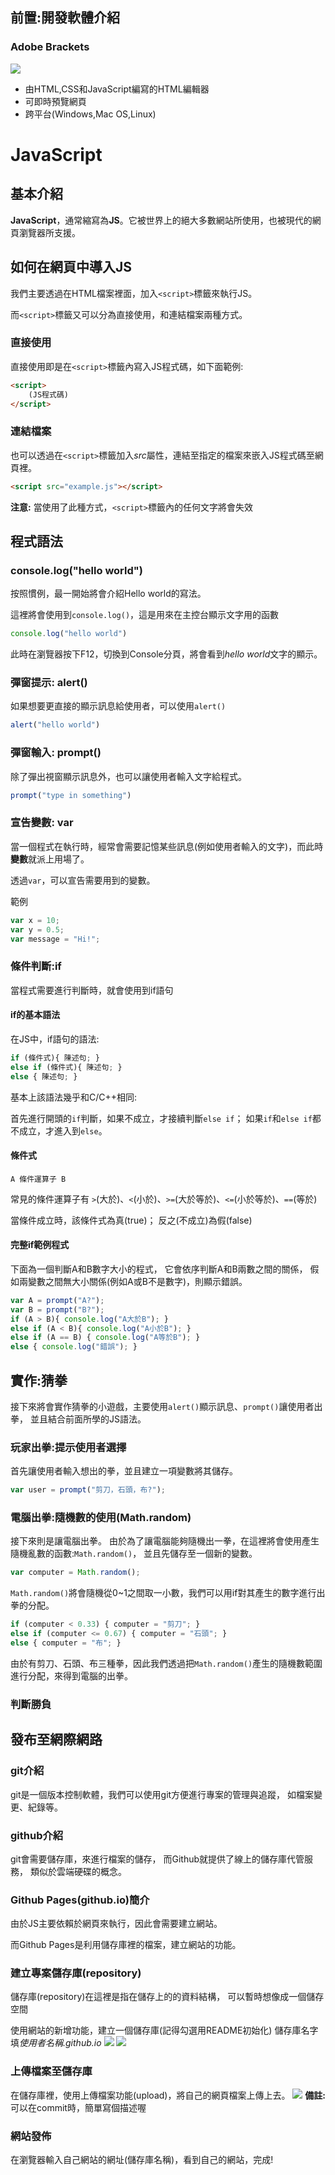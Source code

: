 ## 前置:開發軟體介紹
### Adobe Brackets
![](https://upload.wikimedia.org/wikipedia/commons/b/b0/Adobe_Brackets_v0.0.x_icon.png)
* 由HTML,CSS和JavaScript編寫的HTML編輯器
* 可即時預覽網頁
* 跨平台(Windows,Mac OS,Linux)

# JavaScript
## 基本介紹
**JavaScript**，通常縮寫為**JS**。它被世界上的絕大多數網站所使用，也被現代的網頁瀏覽器所支援。
## 如何在網頁中導入JS
我們主要透過在HTML檔案裡面，加入`<script>`標籤來執行JS。

而`<script>`標籤又可以分為直接使用，和連結檔案兩種方式。

### 直接使用
直接使用即是在`<script>`標籤內寫入JS程式碼，如下面範例:
```html
<script>
    (JS程式碼)
</script>
```

### 連結檔案
也可以透過在`<script>`標籤加入*src*屬性，連結至指定的檔案來嵌入JS程式碼至網頁裡。
```html
<script src="example.js"></script>
```
**注意:** 當使用了此種方式，`<script>`標籤內的任何文字將會失效

## 程式語法

### console.log("hello world")
按照慣例，最一開始將會介紹Hello world的寫法。

這裡將會使用到`console.log()`，這是用來在主控台顯示文字用的函數
```js
console.log("hello world")
```
此時在瀏覽器按下F12，切換到Console分頁，將會看到*hello world*文字的顯示。

### 彈窗提示: alert()
如果想要更直接的顯示訊息給使用者，可以使用`alert()`
```js
alert("hello world")
```

### 彈窗輸入: prompt()
除了彈出視窗顯示訊息外，也可以讓使用者輸入文字給程式。
```js
prompt("type in something")
```

### 宣告變數: var
當一個程式在執行時，經常會需要記憶某些訊息(例如使用者輸入的文字)，而此時**變數**就派上用場了。

透過`var`，可以宣告需要用到的變數。

範例
```js
var x = 10;
var y = 0.5;
var message = "Hi!";
```

### 條件判斷:if
當程式需要進行判斷時，就會使用到if語句

#### if的基本語法
在JS中，if語句的語法:
```js
if (條件式){ 陳述句; }
else if (條件式){ 陳述句; }
else { 陳述句; }
```
基本上該語法幾乎和C/C++相同:

首先進行開頭的`if`判斷，如果不成立，才接續判斷`else if`；
如果`if`和`else if`都不成立，才進入到`else`。

#### 條件式
```
A 條件運算子 B
```
常見的條件運算子有 `>`(大於)、`<`(小於)、`>=`(大於等於)、`<=`(小於等於)、`==`(等於)

當條件成立時，該條件式為真(true)；
反之(不成立)為假(false)

#### 完整if範例程式
下面為一個判斷A和B數字大小的程式，
它會依序判斷A和B兩數之間的關係，
假如兩變數之間無大小關係(例如A或B不是數字)，則顯示錯誤。
```js
var A = prompt("A?");
var B = prompt("B?");
if (A > B){ console.log("A大於B"); }
else if (A < B){ console.log("A小於B"); }
else if (A == B) { console.log("A等於B"); }
else { console.log("錯誤"); }
```

## 實作:猜拳
接下來將會實作猜拳的小遊戲，主要使用`alert()`顯示訊息、`prompt()`讓使用者出拳，
並且結合前面所學的JS語法。

### 玩家出拳:提示使用者選擇
首先讓使用者輸入想出的拳，並且建立一項變數將其儲存。
```js
var user = prompt("剪刀，石頭，布?");
```
### 電腦出拳:隨機數的使用(Math.random)
接下來則是讓電腦出拳。
由於為了讓電腦能夠隨機出一拳，在這裡將會使用產生隨機亂數的函數:`Math.random()`，
並且先儲存至一個新的變數。
```js
var computer = Math.random();
```
`Math.random()`將會隨機從0~1之間取一小數，我們可以用if對其產生的數字進行出拳的分配。

```js
if (computer < 0.33) { computer = "剪刀"; }
else if (computer <= 0.67) { computer = "石頭"; }
else { computer = "布"; }
```
由於有剪刀、石頭、布三種拳，因此我們透過把`Math.random()`產生的隨機數範圍進行分配，來得到電腦的出拳。

### 判斷勝負


## 發布至網際網路
### git介紹
git是一個版本控制軟體，我們可以使用git方便進行專案的管理與追蹤，
如檔案變更、紀錄等。
### github介紹
git會需要儲存庫，來進行檔案的儲存，
而Github就提供了線上的儲存庫代管服務，
類似於雲端硬碟的概念。
### Github Pages(github.io)簡介
由於JS主要依賴於網頁來執行，因此會需要建立網站。

而Github Pages是利用儲存庫裡的檔案，建立網站的功能。

### 建立專案儲存庫(repository)
儲存庫(repository)在這裡是指在儲存上的的資料結構，
可以暫時想像成一個儲存空間

使用網站的新增功能，建立一個儲存庫(記得勾選用README初始化)
儲存庫名字填*使用者名稱.github.io*
![](https://i.imgur.com/DK6F7bt.png)
![](https://i.imgur.com/n1PFlc2.png)
### 上傳檔案至儲存庫
在儲存庫裡，使用上傳檔案功能(upload)，將自己的網頁檔案上傳上去。
![](https://i.imgur.com/AsSVbua.png)
**備註:** 可以在commit時，簡單寫個描述喔
### 網站發佈
在瀏覽器輸入自己網站的網址(儲存庫名稱)，看到自己的網站，完成!